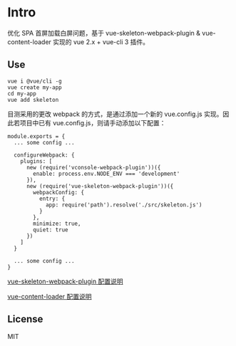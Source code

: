 # Intro

优化 SPA 首屏加载白屏问题，基于 vue-skeleton-webpack-plugin & vue-content-loader 实现的 vue 2.x + vue-cli 3 插件。


## Use

```
vue i @vue/cli -g
vue create my-app
cd my-app
vue add skeleton
```

目测采用的更改 webpack 的方式，是通过添加一个新的 vue.config.js 实现。因此若项目中已有 vue.config.js，则请手动添加以下配置：

```
module.exports = {
  ... some config ...

  configureWebpack: {
    plugins: [
      new (require('vconsole-webpack-plugin'))({
        enable: process.env.NODE_ENV === 'development'
      }),
      new (require('vue-skeleton-webpack-plugin'))({
        webpackConfig: {
          entry: {
            app: require('path').resolve('./src/skeleton.js')
          }
        },
        minimize: true,
        quiet: true
      })
    ]
  }

  ... some config ...
}
```

[vue-skeleton-webpack-plugin 配置说明](https://github.com/lavas-project/vue-skeleton-webpack-plugin)

[vue-content-loader 配置说明](https://github.com/egoist/vue-content-loader)


## License

MIT
